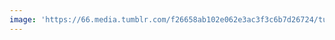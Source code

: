 ```yaml
---
image: 'https://66.media.tumblr.com/f26658ab102e062e3ac3f3c6b7d26724/tumblr_nnhciixevQ1tbdx3so1_1280.jpg'
---
```

